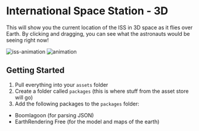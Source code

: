 # International Space Station - 3D

This will show you the current location of the ISS in 3D space as it flies over Earth. By clicking and dragging, you can see what the astronauts would be seeing right now!

![iss-animation](https://user-images.githubusercontent.com/3202211/30151242-80375a40-9363-11e7-8dd5-97894c4ecb31.gif)
![animation](https://user-images.githubusercontent.com/3202211/30235781-b4688686-94c1-11e7-9452-45f6d6169e15.gif)

## Getting Started

1. Pull everything into your `assets` folder
2. Create a folder called `packages` (this is where stuff from the asset store will go)
3. Add the following packages to the `packages` folder: 
  - Boomlagoon (for parsing JSON)
  - EarthRendering Free (for the model and maps of the earth)
  

